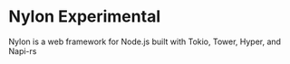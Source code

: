 # Nylon Experimental

Nylon is a web framework for Node.js built with Tokio, Tower, Hyper, and Napi-rs
